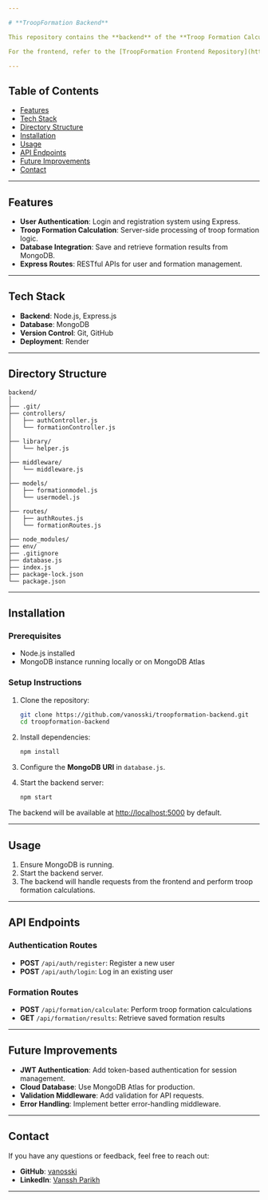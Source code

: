 ```yaml
---

# **TroopFormation Backend**  

This repository contains the **backend** of the **Troop Formation Calculator**, a MERN-based application that provides authentication and troop formation calculation logic. It handles server-side processing and communicates with the frontend to store and retrieve user data and troop formations.

For the frontend, refer to the [TroopFormation Frontend Repository](https://github.com/vanosski/troopformation-frontend).  

---
```


## **Table of Contents**  
- [Features](#features)  
- [Tech Stack](#tech-stack)  
- [Directory Structure](#directory-structure)  
- [Installation](#installation)  
- [Usage](#usage)  
- [API Endpoints](#api-endpoints)  
- [Future Improvements](#future-improvements)  
- [Contact](#contact)  

---

## **Features**  
- **User Authentication**: Login and registration system using Express.  
- **Troop Formation Calculation**: Server-side processing of troop formation logic.  
- **Database Integration**: Save and retrieve formation results from MongoDB.  
- **Express Routes**: RESTful APIs for user and formation management.  

---

## **Tech Stack**  
- **Backend**: Node.js, Express.js  
- **Database**: MongoDB  
- **Version Control**: Git, GitHub  
- **Deployment**: Render  

---

## **Directory Structure**  
```
backend/  
│  
├── .git/  
├── controllers/  
│   ├── authController.js  
│   └── formationController.js  
│  
├── library/  
│   └── helper.js  
│  
├── middleware/  
│   └── middleware.js  
│  
├── models/  
│   ├── formationmodel.js  
│   └── usermodel.js  
│  
├── routes/  
│   ├── authRoutes.js  
│   └── formationRoutes.js  
│  
├── node_modules/  
├── env/  
├── .gitignore  
├── database.js  
├── index.js  
├── package-lock.json  
└── package.json  
```  

---

## **Installation**  
### Prerequisites  
- Node.js installed  
- MongoDB instance running locally or on MongoDB Atlas  

### **Setup Instructions**  
1. Clone the repository:  
   ```bash  
   git clone https://github.com/vanosski/troopformation-backend.git  
   cd troopformation-backend  
   ```  

2. Install dependencies:  
   ```bash  
   npm install  
   ```  

3. Configure the **MongoDB URI** in `database.js`.  

4. Start the backend server:  
   ```bash  
   npm start  
   ```  

The backend will be available at [http://localhost:5000](http://localhost:5000) by default.  

---

## **Usage**  
1. Ensure MongoDB is running.  
2. Start the backend server.  
3. The backend will handle requests from the frontend and perform troop formation calculations.  

---

## **API Endpoints**  
### **Authentication Routes**  
- **POST** `/api/auth/register`: Register a new user  
- **POST** `/api/auth/login`: Log in an existing user  

### **Formation Routes**  
- **POST** `/api/formation/calculate`: Perform troop formation calculations  
- **GET** `/api/formation/results`: Retrieve saved formation results  

---

## **Future Improvements**  
- **JWT Authentication**: Add token-based authentication for session management.  
- **Cloud Database**: Use MongoDB Atlas for production.  
- **Validation Middleware**: Add validation for API requests.  
- **Error Handling**: Implement better error-handling middleware.  

---

## **Contact**  
If you have any questions or feedback, feel free to reach out:  
- **GitHub**: [vanosski](https://github.com/vanosski)  
- **LinkedIn**: [Vanssh Parikh](https://linkedin.com/in/vanssh-parikh-765a2a156)  

---

